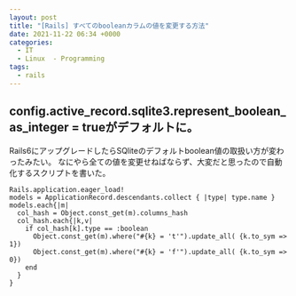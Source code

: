 ```yaml
---
layout: post
title: "[Rails] すべてのbooleanカラムの値を変更する方法"
date: 2021-11-22 06:34 +0000
categories:
  - IT
  - Linux  - Programming
tags:  
  - rails
---
```


## config.active_record.sqlite3.represent_boolean_as_integer = trueがデフォルトに。

Rails6にアップグレードしたらSQliteのデフォルトboolean値の取扱い方が変わったみたい。
なにやら全ての値を変更せねばならず、大変だと思ったので自動化するスクリプトを書いた。

```
Rails.application.eager_load!
models = ApplicationRecord.descendants.collect { |type| type.name }
models.each{|m|
  col_hash = Object.const_get(m).columns_hash
  col_hash.each{|k,v|
    if col_hash[k].type == :boolean
      Object.const_get(m).where("#{k} = 't'").update_all( {k.to_sym => 1})
      Object.const_get(m).where("#{k} = 'f'").update_all( {k.to_sym => 0})
    end
  }
}
```



